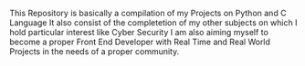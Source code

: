 This Repository is basically a compilation of my Projects on Python and C Language 
It also consist of the completetion of my other subjects on which I hold particular interest like Cyber Security 
I am also aiming myself to become a proper Front End Developer with Real Time and Real World Projects in the needs of a proper community.
